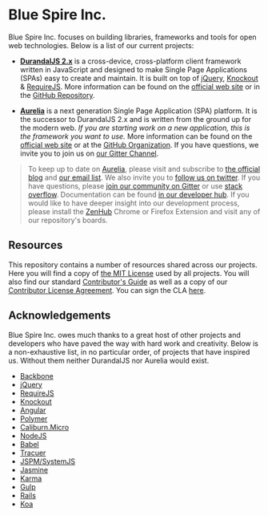 # Blue Spire Inc.

Blue Spire Inc. focuses on building libraries, frameworks and tools for open web technologies. Below is a list of our current projects:

* **[DurandalJS 2.x](http://durandaljs.com/)** is a cross-device, cross-platform client framework written in JavaScript and designed to make Single Page Applications (SPAs) easy to create and maintain. It is built on top of [jQuery](http://jquery.com/), [Knockout](http://knockoutjs.com/) & [RequireJS](http://requirejs.org/). More information can be found on the [official web site](http://durandaljs.com/) or in the [GitHub Repository](https://github.com/BlueSpire/Durandal).

* **[Aurelia](http://www.aurelia.io/)** is a next generation Single Page Application (SPA) platform. It is the successor to DurandalJS 2.x and is written from the ground up for the modern web. *If you are starting work on a new application, this is the framework you want to use.* More information can be found on the [official web site](http://www.aurelia.io/) or at the [GitHub Organization](https://github.com/aurelia). If you have questions, we invite you to join us on [our Gitter Channel](https://gitter.im/aurelia/discuss).

> To keep up to date on [Aurelia](http://www.aurelia.io/), please visit and subscribe to [the official blog](http://blog.aurelia.io/) and [our email list](http://eepurl.com/ces50j). We also invite you to [follow us on twitter](https://twitter.com/aureliaeffect). If you have questions, please [join our community on Gitter](https://gitter.im/aurelia/discuss) or use [stack overflow](http://stackoverflow.com/search?q=aurelia). Documentation can be found [in our developer hub](http://aurelia.io/hub.html). If you would like to have deeper insight into our development process, please install the [ZenHub](https://zenhub.io) Chrome or Firefox Extension and visit any of our repository's boards.

## Resources

This repository contains a number of resources shared across our projects. Here you will find a copy of [the MIT License](/LICENSE) used by all projects. You will also find our standard [Contributor's Guide](/CONTRIBUTING.md) as well as a copy of our [Contributor License Agreement](/CLA.md). You can sign the CLA [here](http://goo.gl/forms/dI8QDDSyKR).

## Acknowledgements

Blue Spire Inc. owes much thanks to a great host of other projects and developers who have paved the way with hard work and creativity. Below is a non-exhaustive list, in no particular order, of projects that have inspired us. Without them neither DurandalJS nor Aurelia would exist.

* [Backbone](http://backbonejs.org/)
* [jQuery](http://jquery.com/)
* [RequireJS](http://requirejs.org/)
* [Knockout](http://knockoutjs.com/)
* [Angular](https://angularjs.org/)
* [Polymer](https://www.polymer-project.org/)
* [Caliburn.Micro](http://caliburnmicro.com/)
* [NodeJS](http://nodejs.org/)
* [Babel](https://babeljs.io)
* [Tracuer](https://github.com/google/traceur-compiler)
* [JSPM/SystemJS](http://jspm.io/)
* [Jasmine](http://jasmine.github.io/)
* [Karma](http://karma-runner.github.io/)
* [Gulp](http://gulpjs.com/)
* [Rails](http://rubyonrails.org/)
* [Koa](http://koajs.com/)
